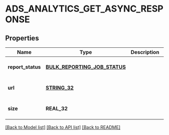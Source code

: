 # ADS_ANALYTICS_GET_ASYNC_RESPONSE

## Properties
Name | Type | Description | Notes
------------ | ------------- | ------------- | -------------
**report_status** | [**BULK_REPORTING_JOB_STATUS**](BulkReportingJobStatus.md) |  | [optional] [default to null]
**url** | [**STRING_32**](STRING_32.md) |  | [optional] [default to null]
**size** | **REAL_32** |  | [optional] [default to null]

[[Back to Model list]](../README.md#documentation-for-models) [[Back to API list]](../README.md#documentation-for-api-endpoints) [[Back to README]](../README.md)


